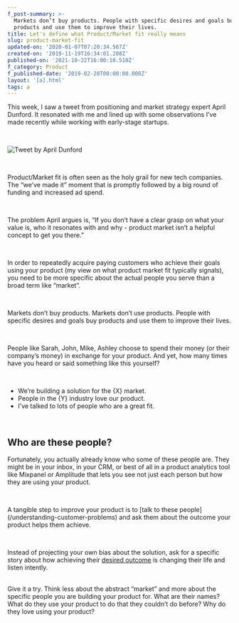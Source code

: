 ```yaml
---
f_post-summary: >-
  Markets don’t buy products. People with specific desires and goals buy
  products and use them to improve their lives.
title: Let's define what Product/Market fit really means
slug: product-market-fit
updated-on: '2020-01-07T07:20:34.567Z'
created-on: '2019-11-19T16:34:01.208Z'
published-on: '2021-10-22T16:00:10.510Z'
f_category: Product
f_published-date: '2019-02-28T00:00:00.000Z'
layout: '[a].html'
tags: a
---
```


This week, I saw a tweet from positioning and market strategy expert April Dunford. It resonated with me and lined up with some observations I’ve made recently while working with early-stage startups.

‍

![Tweet by April Dunford](https://uploads-ssl.webflow.com/5dcd66f030b4b135fa9c4407/5e1430f5eb497c85f0987e42_april-dunford-tweet.png)

‍

Product/Market fit is often seen as the holy grail for new tech companies. The “we’ve made it” moment that is promptly followed by a big round of funding and increased ad spend.

‍

The problem April argues is, “If you don’t have a clear grasp on what your value is, who it resonates with and why - product market isn’t a helpful concept to get you there.”

‍

In order to repeatedly acquire paying customers who achieve their goals using your product (my view on what product market fit typically signals), you need to be more specific about the actual people you serve than a broad term like “market”.

‍

Markets don’t buy products. Markets don’t use products. People with specific desires and goals buy products and use them to improve their lives.

‍

People like Sarah, John, Mike, Ashley choose to spend their money (or their company’s money) in exchange for your product. And yet, how many times have you heard or said something like this yourself?

‍

*   We’re building a solution for the {X} market.
*   People in the {Y} industry love our product.
*   I’ve talked to lots of people who are a great fit.

‍

Who are these people?
---------------------

Fortunately, you actually already know who some of these people are. They might be in your inbox, in your CRM, or best of all in a product analytics tool like Mixpanel or Amplitude that lets you see not just each person but how they are using your product.

‍

A tangible step to improve your product is to \[talk to these people\](/understanding-customer-problems) and ask them about the outcome your product helps them achieve.

‍

Instead of projecting your own bias about the solution, ask for a specific story about how achieving their [desired outcome](/a/outcomes) is changing their life and listen intently.  

‍  
Give it a try. Think less about the abstract “market” and more about the specific people you are building your product for. What are their names? What do they use your product to do that they couldn’t do before? Why do they love using your product?

‍
